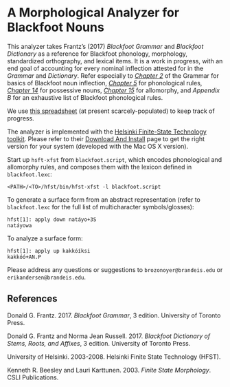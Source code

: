 # A Morphological Analyzer for Blackfoot Nouns

This analyzer takes Frantz’s (2017) *Blackfoot Grammar* and *Blackfoot Dictionary* as a reference for Blackfoot phonology, morphology, standardized orthography, and lexical items. It is a work in progress, with an end goal of accounting for every nominal inflection attested for in the *Grammar* and *Dictionary*. Refer especially to [*Chapter 2*](https://books.google.com/books?id=SJ_CDgAAQBAJ&pg=PA8&source=gbs_toc_r&cad=2#v=onepage&q&f=false) of the Grammar for basics of Blackfoot noun inflection, [*Chapter 5*](https://books.google.com/books?id=SJ_CDgAAQBAJ&pg=PA28&source=gbs_toc_r&cad=2#v=onepage&q&f=false) for phonological rules, [*Chapter 14*](https://books.google.com/books?id=SJ_CDgAAQBAJ&pg=PA76&source=gbs_toc_r&cad=2#v=onepage&q&f=false) for possessive nouns, [*Chapter 15*](https://books.google.com/books?id=SJ_CDgAAQBAJ&pg=PA84&source=gbs_toc_r&cad=2#v=onepage&q&f=false) for allomorphy, and *Appendix B* for an exhaustive list of Blackfoot phonological rules. 

We use [this spreadsheet](https://docs.google.com/spreadsheets/d/1ZUYgWPyn846HW9tN7N7_AP4OmyIuVX3Vj9wv7-DQWk8/edit#gid=0) (at present scarcely-populated) to keep track of progress.

The analyzer is implemented with the [Helsinki Finite-State Technology toolkit](https://github.com/hfst/hfst/wiki). Please refer to their [Download And Install](https://github.com/hfst/hfst/wiki/Download-And-Install) page to get the right version for your system (developed with the Mac OS X version).

Start up `hsft-xfst` from `blackfoot.script`, which encodes phonological and allomorphy rules, and composes them with the lexicon defined in `blackfoot.lexc`:

```<PATH>/<TO>/hfst/bin/hfst-xfst -l blackfoot.script```

To generate a surface form from an abstract representation (refer to `blackfoot.lexc` for the full list of multicharacter symbols/glosses):

```
hfst[1]: apply down natáyo+3S
natáyowa
```

To analyze a surface form:

```
hfst[1]: apply up kakkóíksi
kakkóó+AN.P
```

Please address any questions or suggestions to `brozonoyer@brandeis.edu` or `erikandersen@brandeis.edu`.

## References

Donald G. Frantz. 2017. *Blackfoot Grammar*, 3 edition. University of Toronto Press.

Donald G. Frantz and Norma Jean Russell. 2017. *Blackfoot Dictionary of Stems, Roots, and Affixes*, 3 edition. University of Toronto Press.

University of Helsinki. 2003-2008. Helsinki Finite State Technology (HFST).

Kenneth R. Beesley and Lauri Karttunen. 2003. *Finite State Morphology*. CSLI Publications.
